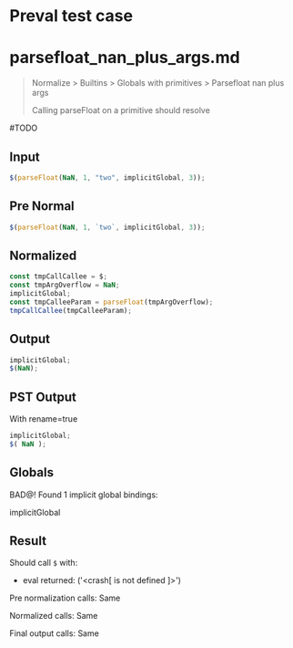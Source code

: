 # Preval test case

# parsefloat_nan_plus_args.md

> Normalize > Builtins > Globals with primitives > Parsefloat nan plus args
>
> Calling parseFloat on a primitive should resolve

#TODO

## Input

`````js filename=intro
$(parseFloat(NaN, 1, "two", implicitGlobal, 3));
`````

## Pre Normal

`````js filename=intro
$(parseFloat(NaN, 1, `two`, implicitGlobal, 3));
`````

## Normalized

`````js filename=intro
const tmpCallCallee = $;
const tmpArgOverflow = NaN;
implicitGlobal;
const tmpCalleeParam = parseFloat(tmpArgOverflow);
tmpCallCallee(tmpCalleeParam);
`````

## Output

`````js filename=intro
implicitGlobal;
$(NaN);
`````

## PST Output

With rename=true

`````js filename=intro
implicitGlobal;
$( NaN );
`````

## Globals

BAD@! Found 1 implicit global bindings:

implicitGlobal

## Result

Should call `$` with:
 - eval returned: ('<crash[ <ref> is not defined ]>')

Pre normalization calls: Same

Normalized calls: Same

Final output calls: Same
